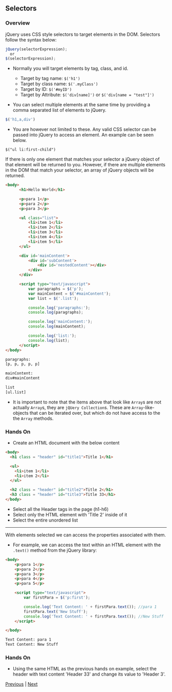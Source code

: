 ## Selectors

### Overview
jQuery uses CSS style selectors to target elements in the DOM. Selectors follow the syntax below:
```javascript  
jQuery(selectorExpression);
  or  
$(selectorExpression);
```

* Normally you will target elements by tag, class, and id.
  * Target by tag name: ``$('h1')``  
  * Target by class name: ``$('.myClass')``  
  * Target by ID: ``$('#myID')``  
  * Target by Attribute: ``$('div[name]')``  or ``$('div[name = "test"]')``  

* You can select multiple elements at the same time by providing a comma separated list of elements to jQuery.

```javascript
$('h1,a,div')
```

* You are however not limited to these. Any valid CSS selector can be passed into jQuery to access an element. An example can be seen below.

``$("ul li:first-child")``

If there is only one element that matches your selector a jQuery object of that element will be returned to you. However, if there are multiple elements in the DOM that match your selector, an array of jQuery objects will be returned.

```html  
<body>
      <h1>Hello World</h1>

      <p>para 1</p>
      <p>para 2</p>
      <p>para 3</p>

      <ul class="list">
          <li>item 1</li>
          <li>item 2</li>
          <li>item 3</li>
          <li>item 4</li>
          <li>item 5</li>
      </ul>

      <div id='mainContent'>
          <div id='subContent'>
              <div id='nestedContent'></div>
          </div>
      </div>

      <script type="text/javascript">
          var paragraphs = $('p');
          var mainContent = $('#mainContent');
          var list = $('.list');

          console.log('paragraphs:');
          console.log(paragraphs);

          console.log('mainContent:');
          console.log(mainContent);

          console.log('list:');
          console.log(list);
      </script>
</body>
```

```bash
paragraphs:
[p, p, p, p, p]

mainContent:
div#mainContent

list
[ul.list]
```

* It is important to note that the items above that look like `Array`s are not actually `Array`s, they are `jQUery Collection`s. These are `Array`-like-objects that can be iterated over, but which do not have access to the the `Array` methods.

### Hands On
* Create an HTML document with the below content
```html
<body>
  <h1 class = "header" id="title1">Title 1</h1>

  <ul>
    <li>item 1</li>
    <li>item 2</li>
  </ul>

  <h2 class = "header" id="title2">Title 2</h1>
  <h3 class = "header" id="title3">Title 33</h1>
</body>
```
* Select all the Header tags in the page (h1-h6)  
* Select only the HTML element with 'Title 2' inside of it  
* Select the entire unordered list  
<hr>

With elements selected we can access the properties associated with them.

* For example, we can access the text within an HTML element with the `.text()` method from the jQuery library:

```html
<body>
    <p>para 1</p>
    <p>para 2</p>
    <p>para 3</p>
    <p>para 4</p>
    <p>para 5</p>

    <script type="text/javascript">
        var firstPara = $('p:first');

        console.log('Text Content: ' + firstPara.text()); //para 1
        firstPara.text('New Stuff');
        console.log('Text Content: ' + firstPara.text()); //New Stuff
    </script>

</body>
```

```bash
Text Content: para 1
Text Content: New Stuff
```

### Hands On
* Using the same HTML as the previous hands on example, select the header with text content 'Header 33' and change its value to 'Header 3'.



[Previous](traversingTheDom.md) | [Next](usingSelectedElements.md)
